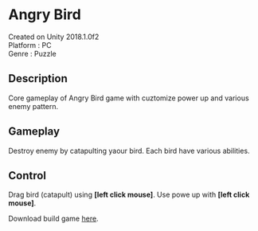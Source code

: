 # Angry Bird
Created on Unity 2018.1.0f2 <br>
Platform : PC <br>
Genre : Puzzle

## Description
Core gameplay of Angry Bird game with cuztomize power up and various enemy pattern.

## Gameplay
Destroy enemy by catapulting yaour bird. Each bird have various abilities.

## Control
Drag bird (catapult) using <b>[left click mouse]</b>. Use powe up with <b>[left click mouse]</b>.



Download build game [here](https://drive.google.com/open?id=1atWTexbMC9w2cTdyeFMS129FWGhDs6Pp).
